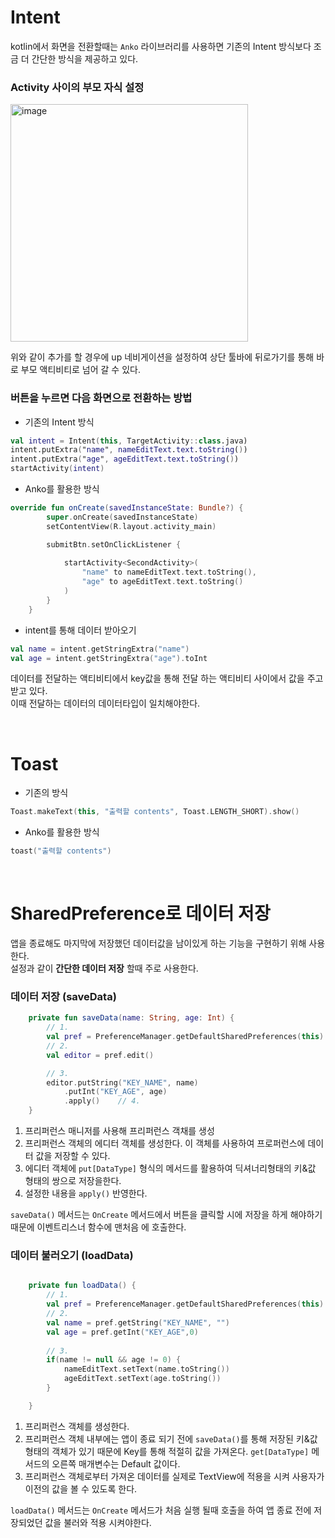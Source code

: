 # Intent

kotlin에서 화면을 전환할때는 `Anko` 라이브러리를 사용하면 기존의 Intent 방식보다 조금 더 간단한 방식을 제공하고 있다.  


### Activity 사이의 부모 자식 설정

<img width="380" alt="image" src="https://user-images.githubusercontent.com/33486820/59043575-7253d480-88b7-11e9-9335-1f525a18947c.png">

위와 같이 추가를 할 경우에 up 네비게이션을 설정하여 상단 툴바에 뒤로가기를 통해 바로 부모 액티비티로 넘어 갈 수 있다.

### 버튼을 누르면 다음 화면으로 전환하는 방법  

- 기존의 Intent 방식  

```kotlin
val intent = Intent(this, TargetActivity::class.java)
intent.putExtra("name", nameEditText.text.toString())
intent.putExtra("age", ageEditText.text.toString())
startActivity(intent)
```  

- Anko를 활용한 방식

```kotlin
override fun onCreate(savedInstanceState: Bundle?) {
        super.onCreate(savedInstanceState)
        setContentView(R.layout.activity_main)

        submitBtn.setOnClickListener {
          
            startActivity<SecondActivity>(
                "name" to nameEditText.text.toString(),
                "age" to ageEditText.text.toString()
            )
        }
    }
```

- intent를 통해 데이터 받아오기

```kotlin
val name = intent.getStringExtra("name")
val age = intent.getStringExtra("age").toInt
```

데이터를 전달하는 액티비티에서 key값을 통해 전달 하는 액티비티 사이에서 값을 주고 받고 있다.  
이때 전달하는 데이터의 데이터타입이 일치해야한다.  

</br>

# Toast

- 기존의 방식

```kotlin
Toast.makeText(this, "출력할 contents", Toast.LENGTH_SHORT).show()
```

- Anko를 활용한 방식

```kotlin
toast("출력할 contents")
```

</br>

# SharedPreference로 데이터 저장

앱을 종료해도 마지막에 저장했던 데이터값을 남이있게 하는 기능을 구현하기 위해 사용한다.  
설정과 같이 **간단한 데이터 저장** 할때 주로 사용한다.  

### 데이터 저장 (saveData)

```kotlin
    private fun saveData(name: String, age: Int) {
      	// 1.
        val pref = PreferenceManager.getDefaultSharedPreferences(this)
        // 2.
        val editor = pref.edit()

		// 3.
        editor.putString("KEY_NAME", name)
            .putInt("KEY_AGE", age)
            .apply()	// 4.
    }
```

1. 프리퍼런스 매니저를 사용해 프리퍼런스 객채를 생성  
2. 프리퍼런스 객체의 에디터 객체를 생성한다. 이 객체를 사용하여 프로퍼런스에 데이터 값을 저장할 수 있다.  
3. 에디터 객체에 `put[DataType]` 형식의 메서드를 활용하여 딕셔너리형태의 키&값 형태의 쌍으로 저장을한다.  
4. 설정한 내용을 `apply()` 반영한다.  

`saveData()` 메서드는 `OnCreate` 메서드에서 버튼을 클릭할 시에 저장을 하게 해야하기 때문에 이벤트리스너 함수에 맨처음 에 호출한다.  

### 데이터 불러오기 (loadData)  

```kotlin

    private fun loadData() {
      	// 1.
        val pref = PreferenceManager.getDefaultSharedPreferences(this)
		// 2.
        val name = pref.getString("KEY_NAME", "")
        val age = pref.getInt("KEY_AGE",0)
		
        // 3.
        if(name != null && age != 0) {
            nameEditText.setText(name.toString())
            ageEditText.setText(age.toString())
        }

    }
```   

1. 프리퍼런스 객체를 생성한다.  
2. 프리퍼런스 객체 내부에는 앱이 종료 되기 전에 `saveData()`를 통해 저장된 키&값 형태의 객체가 있기 때문에 Key를 통해 적절히 값을 가져온다. `get[DataType]` 메서드의 오른쪽 매개변수는 Default 값이다.  
3. 프리퍼런스 객체로부터 가져온 데이터를 실제로 TextView에 적용을 시켜 사용자가 이전의 값을 볼 수 있도록 한다.  



`loadData()` 메서드는 `OnCreate` 메서드가 처음 실행 될때 호출을 하여 앱 종료 전에 저장되었던 값을 불러와 적용 시켜야한다.








